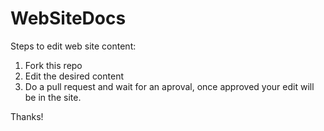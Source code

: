 # WebSiteDocs

Steps to edit web site content:

 1. Fork this repo
 2. Edit the desired content
 3. Do a pull request and wait for an aproval, once approved your edit will be in the site.
 
 Thanks!
